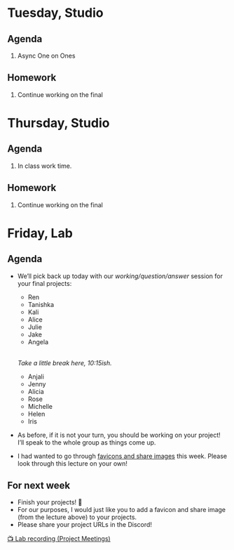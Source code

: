 ---
---

# Tuesday, Studio

## Agenda
1. Async One on Ones

## Homework
1. Continue working on the final


# Thursday, Studio
## Agenda
1. In class work time.

## Homework
1. Continue working on the final



# Friday, Lab

## Agenda

- We’ll pick back up today with our *working/<wbr>question/<wbr>answer* session for your final projects:

	- Ren
	- Tanishka
	- Kali
	- Alice
	- Julie
	- Jake
	- Angela

	\
	*Take a little break here, 10:15ish.*

	- Anjali
	- Jenny
	- Alicia
	- Rose
	- Michelle
	- Helen
	- Iris

- As before, if it is not your turn, you should be working on your project! I’ll speak to the whole group as things come up.

- I had wanted to go through [favicons and share images](https://typography-interaction.github.io/topic/link-meta/) this week. Please look through this lecture on your own!


## For next week

- Finish your projects! 🫡
- For our purposes, I would just like you to add a favicon and share image (from the lecture above) to your projects.
- Please share your project URLs in the Discord!



[📺 Lab recording (Project Meetings)](https://drive.google.com/file/d/1uts5YZSSIDX1C0zaZuNf90KJPgRHWFDg)
